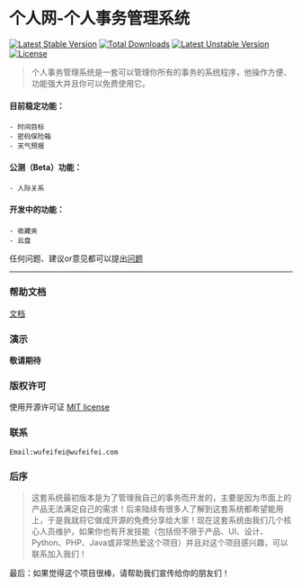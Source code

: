 个人网-个人事务管理系统
===
[![Latest Stable Version](https://poser.pugx.org/wufeifei/grw/v/stable.svg)](https://packagist.org/packages/wufeifei/grw)
[![Total Downloads](https://poser.pugx.org/wufeifei/grw/downloads.svg)](https://packagist.org/packages/wufeifei/grw)
[![Latest Unstable Version](https://poser.pugx.org/wufeifei/grw/v/unstable.svg)](https://packagist.org/packages/wufeifei/grw)
[![License](https://poser.pugx.org/wufeifei/grw/license.svg)](https://packagist.org/packages/wufeifei/grw)

> 个人事务管理系统是一套可以管理你所有的事务的系统程序，他操作方便、功能强大并且你可以免费使用它。

#### 目前稳定功能：
```
- 时间目标
- 密码保险箱
- 天气预报
```

#### 公测（Beta）功能：
```
- 人际关系
```

#### 开发中的功能：
```
- 收藏夹
- 云盘
```

任何问题、建议or意见都可以提出[问题](https://github.com/wufeifei/grw/issues)

---

### 帮助文档

[文档](https://github.com/wufeifei/grw/wiki)

### 演示

**敬请期待**

### 版权许可

使用开源许可证 [MIT license](http://opensource.org/licenses/MIT)

### 联系
```
Email:wufeifei@wufeifei.com
```

### 后序
> 这套系统最初版本是为了管理我自己的事务而开发的，主要是因为市面上的产品无法满足自己的需求！后来陆续有很多人了解到这套系统都希望能用上，于是我就将它做成开源的免费分享给大家！现在这套系统由我们几个核心人员维护，如果你也有开发技能（包括但不限于产品、UI、设计、Python、PHP、Java或非常热爱这个项目）并且对这个项目感兴趣，可以联系加入我们！

最后：如果觉得这个项目很棒，请帮助我们宣传给你的朋友们！
